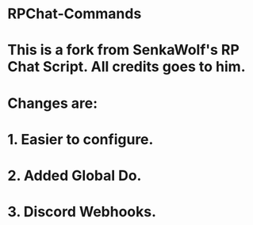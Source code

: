 # RPChat-Commands
# This is a fork from SenkaWolf's RP Chat Script. All credits goes to him.
# Changes are:
# 1. Easier to configure.
# 2. Added Global Do.
# 3. Discord Webhooks.

